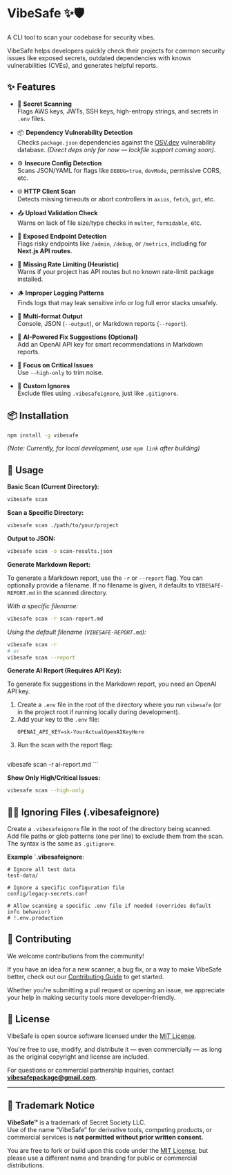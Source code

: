 # VibeSafe ✨🛡️

A CLI tool to scan your codebase for security vibes.

VibeSafe helps developers quickly check their projects for common security issues like exposed secrets, outdated dependencies with known vulnerabilities (CVEs), and generates helpful reports.

## ✨ Features

- 🔐 **Secret Scanning**  
  Flags AWS keys, JWTs, SSH keys, high-entropy strings, and secrets in `.env` files.

- 📦 **Dependency Vulnerability Detection**  
  Checks `package.json` dependencies against the [OSV.dev](https://osv.dev) vulnerability database. *(Direct deps only for now — lockfile support coming soon).*

- ⚙️ **Insecure Config Detection**  
  Scans JSON/YAML for flags like `DEBUG=true`, `devMode`, permissive CORS, etc.

- 🌐 **HTTP Client Scan**  
  Detects missing timeouts or abort controllers in `axios`, `fetch`, `got`, etc.

- 📤 **Upload Validation Check**  
  Warns on lack of file size/type checks in `multer`, `formidable`, etc.

- 🔎 **Exposed Endpoint Detection**  
  Flags risky endpoints like `/admin`, `/debug`, or `/metrics`, including for **Next.js API routes**.

- 🚫 **Missing Rate Limiting (Heuristic)**  
  Warns if your project has API routes but no known rate-limit package installed.

- 🪵 **Improper Logging Patterns**  
  Finds logs that may leak sensitive info or log full error stacks unsafely.

- 📄 **Multi-format Output**  
  Console, JSON (`--output`), or Markdown reports (`--report`).

- 🧠 **AI-Powered Fix Suggestions (Optional)**  
  Add an OpenAI API key for smart recommendations in Markdown reports.

- 🎯 **Focus on Critical Issues**  
  Use `--high-only` to trim noise.

- 🙈 **Custom Ignores**  
  Exclude files using `.vibesafeignore`, just like `.gitignore`.


## 📦 Installation

```bash
npm install -g vibesafe 
```

*(Note: Currently, for local development, use `npm link` after building)*

## 🚀 Usage

**Basic Scan (Current Directory):**

```bash
vibesafe scan
```

**Scan a Specific Directory:**

```bash
vibesafe scan ./path/to/your/project
```

**Output to JSON:**

```bash
vibesafe scan -o scan-results.json
```

**Generate Markdown Report:**

To generate a Markdown report, use the `-r` or `--report` flag. You can optionally provide a filename. If no filename is given, it defaults to `VIBESAFE-REPORT.md` in the scanned directory.

*With a specific filename:*
```bash
vibesafe scan -r scan-report.md
```

*Using the default filename (`VIBESAFE-REPORT.md`):*
```bash
vibesafe scan -r
# or
vibesafe scan --report 
```

**Generate AI Report (Requires API Key):**

To generate fix suggestions in the Markdown report, you need an OpenAI API key.

1.  Create a `.env` file in the root of the directory where you run `vibesafe` (or in the project root if running locally during development).
2.  Add your key to the `.env` file:
    ```
    OPENAI_API_KEY=sk-YourActualOpenAIKeyHere
    ```
3.  Run the scan with the report flag:
    ```bash
vibesafe scan -r ai-report.md
    ```

**Show Only High/Critical Issues:**

```bash
vibesafe scan --high-only
```

## 🛑📁 Ignoring Files (.vibesafeignore)

Create a `.vibesafeignore` file in the root of the directory being scanned. Add file paths or glob patterns (one per line) to exclude them from the scan. The syntax is the same as `.gitignore`.

**Example `.vibesafeignore**:

```
# Ignore all test data
test-data/

# Ignore a specific configuration file
config/legacy-secrets.conf

# Allow scanning a specific .env file if needed (overrides default info behavior)
# !.env.production 
```
## 🤝 Contributing

We welcome contributions from the community!

If you have an idea for a new scanner, a bug fix, or a way to make VibeSafe better, check out our [Contributing Guide](./CONTRIBUTING.md) to get started.

Whether you're submitting a pull request or opening an issue, we appreciate your help in making security tools more developer-friendly.

## 🧾 License

VibeSafe is open source software licensed under the [MIT License](./LICENSE).

You're free to use, modify, and distribute it — even commercially — as long as the original copyright
and license are included.

For questions or commercial partnership inquiries, contact **vibesafepackage@gmail.com**.

---

## 📛 Trademark Notice

**VibeSafe™** is a trademark of Secret Society LLC.  
Use of the name “VibeSafe” for derivative tools, competing products, or commercial services is **not permitted without prior written consent.**

You are free to fork or build upon this code under the [MIT License](./LICENSE), but please use a different name and branding for public or commercial distributions.
